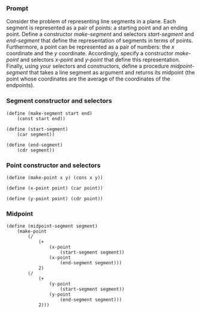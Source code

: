 ### Prompt

Consider the problem of representing line segments in a plane. Each segment is represented as a pair of points: a starting point and an ending point. Define a constructor _make-segment_ and selectors _start-segment_ and _end-segment_ that define the representation of segments in terms of points. Furthermore, a point can be represented as a pair of numbers: the _x_ coordinate and the _y_ coordinate. Accordingly, specify a constructor _make-point_ and selectors _x-point_ and _y-point_ that define this representation. Finally, using your selectors and constructors, define a procedure _midpoint-segment_ that takes a line segment as argument and returns its midpoint (the point whose coordinates are the average of the coordinates of the endpoints).

### Segment constructor and selectors

```
(define (make-segment start end)
    (const start end))
```

```
(define (start-segment)
    (car segment))
```

```
(define (end-segment)
    (cdr segment))
```

### Point constructor and selectors

```
(define (make-point x y) (cons x y))
```

```
(define (x-point point) (car point))
```

```
(define (y-point point) (cdr point))
```

### Midpoint

```
(define (midpoint-segment segment)
    (make-point
        (/
            (+
                (x-point
                    (start-segment segment))
                (x-point
                    (end-segment segment)))
            2)
        (/
            (+
                (y-point
                    (start-segment segment))
                (y-point
                    (end-segment segment)))
            2)))
```
